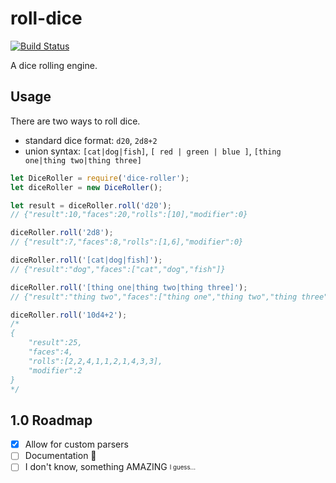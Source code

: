 # roll-dice

[![Build Status](https://travis-ci.org/rdennis/roll-dice.svg?branch=master)](https://travis-ci.org/rdennis/roll-dice)

A dice rolling engine.


## Usage

There are two ways to roll dice.
* standard dice format: `d20`, `2d8+2`
* union syntax: `[cat|dog|fish]`, `[ red | green | blue ]`, `[thing one|thing two|thing three]`

```js
let DiceRoller = require('dice-roller');
let diceRoller = new DiceRoller();

let result = diceRoller.roll('d20');
// {"result":10,"faces":20,"rolls":[10],"modifier":0}
```

```js
diceRoller.roll('2d8');
// {"result":7,"faces":8,"rolls":[1,6],"modifier":0}

diceRoller.roll('[cat|dog|fish]');
// {"result":"dog","faces":["cat","dog","fish"]}

diceRoller.roll('[thing one|thing two|thing three]');
// {"result":"thing two","faces":["thing one","thing two","thing three"]}

diceRoller.roll('10d4+2');
/*
{
    "result":25,
    "faces":4,
    "rolls":[2,2,4,1,1,2,1,4,3,3],
    "modifier":2
} 
*/
```

## 1.0 Roadmap
- [x] Allow for custom parsers
- [ ] Documentation :poop:
- [ ] I don't know, something AMAZING <sub><sup>I guess...</sup></sub>
